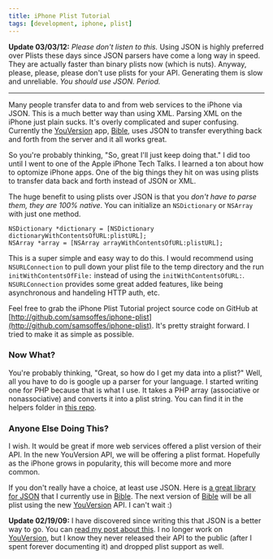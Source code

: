 ```yaml
---
title: iPhone Plist Tutorial
tags: [development, iphone, plist]
---
```


**Update 03/03/12:** *Please don't listen to this.* Using JSON is highly preferred over Plists these days since JSON parsers have come a long way in speed. They are actually faster than binary plists now (which is nuts). Anyway, please, please, please don't use plists for your API. Generating them is slow and unreliable. *You should use JSON. Period.*

---

Many people transfer data to and from web services to the iPhone via JSON. This is a much better way than using XML. Parsing XML on the iPhone just plain sucks. It's overly complicated and super confusing. Currently the [YouVersion][] app, [Bible][], uses JSON to transfer everything back and forth from the server and it all works great.

So you're probably thinking, "So, great I'll just keep doing that." I did too until I went to one of the Apple iPhone Tech Talks. I learned a ton about how to optomize iPhone apps. One of the big things they hit on was using plists to transfer data back and forth instead of JSON or XML.

The huge benefit to using plists over JSON is that you *don't have to parse them, they are 100% native*. You can initialize an `NSDictionary` or `NSArray` with just one method.

``` objc
NSDictionary *dictionary = [NSDictionary dictionaryWithContentsOfURL:plistURL];
NSArray *array = [NSArray arrayWithContentsOfURL:plistURL];
```

This is a super simple and easy way to do this. I would recommend using `NSURLConnection` to pull down your plist file to the temp directory and the run `initWithContentsOfFile:` instead of using the `initWithContentsOfURL:`. `NSURLConnection` provides some great added features, like being asynchronous and handeling HTTP auth, etc.

Feel free to grab the iPhone Plist Tutorial project source code on GitHub at [http://github.com/samsoffes/iphone-plist](http://github.com/samsoffes/iphone-plist). It's pretty straight forward. I tried to make it as simple as possible.

### Now What?
You're probably thinking, "Great, so how do I get my data into a plist?" Well, all you have to do is google up a parser for your language. I started writing one for PHP because that is what I use. It takes a PHP array (associative or nonassociative) and converts it into a plist string. You can find it in the helpers folder in [this repo](http://github.com/lifechurch/core-module/).

### Anyone Else Doing This?
I wish. It would be great if more web services offered a plist version of their API. In the new YouVersion API, we will be offering a plist format. Hopefully as the iPhone grows in popularity, this will become more and more common.

If you don't really have a choice, at least use JSON. Here is [a great library for JSON](http://code.google.com/p/json-framework/) that I currently use in [Bible][]. The next version of [Bible][] will be all plist using the new [YouVersion][] API. I can't wait :)

**Update 02/19/09:** I have discovered since writing this that JSON is a better way to go. You can [read my post about this](http://samsoff.es/post/web-services-with-cocoa-surprise). I no longer work on [YouVersion][], but I know they never released their API to the public (after I spent forever documenting it) and dropped plist support as well.

[YouVersion]: http://youversion.com/
[Bible]: http://youversion.com/iphone
